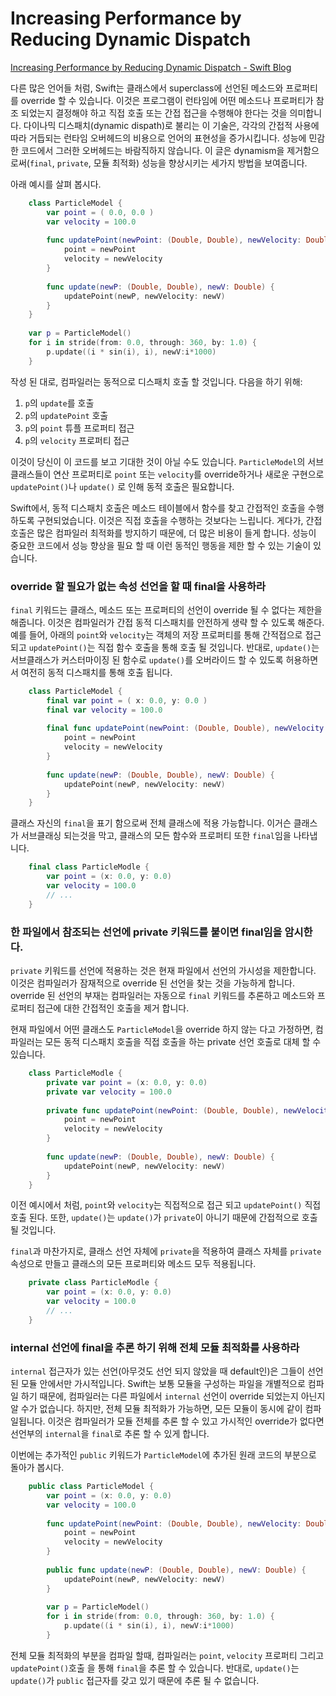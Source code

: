 # Increasing Performance by Reducing Dynamic Dispatch

[Increasing Performance by Reducing Dynamic Dispatch - Swift Blog](https://developer.apple.com/swift/blog/?id=27)

다른 많은 언어들 처럼, Swift는 클래스에서 superclass에 선언된 메소드와 프로퍼티를 override 할 수 있습니다. 이것은 프로그램이 런타임에 어떤 메소드나 프로퍼티가 참조 되었는지 결정해야 하고 직접 호출 또는 간접 접근을 수행해야 한다는 것을 의미합니다. 다이나믹 디스패치(dynamic dispath)로 불리는 이 기술은, 각각의 간접적 사용에 따라 거듭되는 런타임 오버헤드의 비용으로 언어의 표현성을 증가시킵니다. 성능에 민감한 코드에서 그러한 오버헤드는 바람직하지 않습니다. 이 글은 dynamism을 제거함으로써(`final`, `private`, 모듈 최적화) 성능을 향상시키는 세가지 방법을 보여줍니다. 

아래 예시를 살펴 봅시다.
```swift
    class ParticleModel {
    	var point = ( 0.0, 0.0 )
    	var velocity = 100.0
    
    	func updatePoint(newPoint: (Double, Double), newVelocity: Double) {
    	    point = newPoint
    	    velocity = newVelocity
    	}
    
    	func update(newP: (Double, Double), newV: Double) {
    		updatePoint(newP, newVelocity: newV)
    	}
    }
    
    var p = ParticleModel()
    for i in stride(from: 0.0, through: 360, by: 1.0) {
    	p.update((i * sin(i), i), newV:i*1000)
    }
```
작성 된 대로, 컴파일러는 동적으로 디스패치 호출 할 것입니다. 다음을 하기 위해:

1. `p`의 `update`를 호출
2. `p`의 `updatePoint` 호출
3. `p`의 `point` 튜플 프로퍼티 접근
4. `p`의 `velocity` 프로퍼티 접근

이것이 당신이 이 코드를 보고 기대한 것이 아닐 수도 있습니다. `ParticleModel`의 서브클래스들이 연산 프로퍼티로 `point` 또는 `velocity`를 override하거나 새로운 구현으로 `updatePoint()`나 `update()` 로 인해 동적 호출은  필요합니다.

Swift에서, 동적 디스패치 호출은 메소드 테이블에서 함수를 찾고 간접적인 호출을 수행하도록 구현되었습니다. 이것은 직접 호출을 수행하는 것보다는 느립니다. 게다가, 간접 호출은 많은 컴파일러 최적화를 방지하기 때문에, 더 많은 비용이 들게 합니다. 성능이 중요한 코드에서 성능 향상을 필요 할 때 이런 동적인 행동을 제한 할 수 있는 기술이 있습니다. 

### override 할 필요가 없는 속성 선언을 할 때 final을 사용하라

`final` 키워드는 클래스, 메소드 또는 프로퍼티의 선언이 override 될 수 없다는 제한을 해줍니다. 이것은 컴파일러가 간접 동적 디스패치를 안전하게 생략 할 수 있도록 해준다. 예를 들어, 아래의 `point`와 `velocity`는 객체의 저장 프로퍼티를 통해 간적접으로 접근되고 `updatePoint()`는 직접 함수 호출을 통해 호출 될 것입니다. 반대로, `update()`는 서브클래스가 커스터마이징 된 함수로 `update()`를 오버라이드 할 수 있도록 허용하면서 여전히 동적 디스패치를 통해 호출 됩니다.
```swift
    class ParticleModel {
    	final var point = ( x: 0.0, y: 0.0 )
    	final var velocity = 100.0
    
    	final func updatePoint(newPoint: (Double, Double), newVelocity: Double) {
    		point = newPoint
    		velocity = newVelocity
    	}
    
    	func update(newP: (Double, Double), newV: Double) {
    		updatePoint(newP, newVelocity: newV)
    	}
    }
```

클래스 자신의 `final`을 표기 함으로써 전체 클래스에 적용 가능합니다. 이거슨 클래스가 서브클래싱 되는것을 막고, 클래스의 모든 함수와 프로퍼티 또한 `final`임을 나타냅니다.
```swift
    final class ParticleModle {
    	var point = (x: 0.0, y: 0.0)
    	var velocity = 100.0
    	// ...
    }
```

### 한 파일에서 참조되는 선언에 private 키워드를 붙이면 final임을 암시한다.

`private` 키워드를 선언에 적용하는 것은 현재 파일에서 선언의 가시성을 제한합니다. 이것은 컴파일러가 잠재적으로 override 된 선언을 찾는 것을 가능하게 합니다. override 된 선언의 부재는 컴파일러는 자동으로 `final` 키워드를 추론하고 메소드와 프로퍼티 접근에 대한 간접적인 호출을 제거 합니다. 

현재 파일에서 어떤 클래스도 `ParticleModel`을 override 하지 않는 다고 가정하면, 컴파일러는 모든 동적 디스패치 호출을  직접 호출을 하는 private 선언 호출로 대체 할 수 있습니다.
```swift
    class ParticleModle {
    	private var point = (x: 0.0, y: 0.0)
    	private var velocity = 100.0
    
    	private func updatePoint(newPoint: (Double, Double), newVelocity: Double) {
    		point = newPoint
    		velocity = newVelocity
    	}
    	
    	func update(newP: (Double, Double), newV: Double) {
    		updatePoint(newP, newVelocity: newV)
    	}
    }
```
이전 예시에서 처럼, `point`와 `velocity`는 직접적으로 접근 되고 `updatePoint()` 직접 호출 된다. 또한, `update()`는 `update()`가 `private`이 아니기 때문에 간접적으로 호출될 것입니다.

`final`과 마찬가지로, 클래스 선언 자체에 `private`을 적용하여 클래스 자체를 `private` 속성으로 만들고 클래스의 모든 프로퍼티와 메소드 모두 적용됩니다.
```swift
    private class ParticleModle {
    	var point = (x: 0.0, y: 0.0)
    	var velocity = 100.0
    	// ...
    }
```

### internal 선언에 final을 추론 하기 위해 전체 모듈 최적화를 사용하라

`internal` 접근자가 있는 선언(아무것도 선언 되지 않았을 때 default인)은 그들이 선언 된 모듈 안에서만 가시적입니다. Swift는 보통 모듈을 구성하는 파일을 개별적으로 컴파일 하기 때문에, 컴파일러는 다른 파일에서 `internal` 선언이 override 되었는지 아닌지 알 수가 없습니다. 하지만, 전체 모듈 최적화가 가능하면, 모든 모듈이 동시에 같이 컴파일됩니다. 이것은 컴파일러가 모듈 전체를 추론 할 수 있고 가시적인 override가 없다면 선언부의 `internal`을 `final`로 추론 할 수 있게 합니다.

이번에는 추가적인 `public` 키워드가 `ParticleModel`에 추가된 원래 코드의 부분으로 돌아가 봅시다.
```swift
    public class ParticleModel {
    	var point = (x: 0.0, y: 0.0)
    	var velocity = 100.0
    	
    	func updatePoint(newPoint: (Double, Double), newVelocity: Double) {
    		point = newPoint
    		velocity = newVelocity
    	}
    	
    	public func update(newP: (Double, Double), newV: Double) {
    		updatePoint(newP, newVelocity: newV)
    	}
    	
    	var p = ParticleModel()
    	for i in stride(from: 0.0, through: 360, by: 1.0) {
    		p.update((i * sin(i), i), newV:i*1000)
    	}
```

전체 모듈 최적화의 부분을 컴파일 할때, 컴파일러는 `point`, `velocity` 프로퍼티 그리고 `updatePoint()`호출 을 통해 `final`을 추론 할 수 있습니다. 반대로, `update()`는 `update()`가 `public` 접근자를 갖고 있기 때문에 추론 될 수 없습니다.


